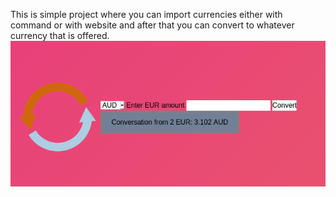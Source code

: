 This is simple project where you can import currencies either with command or with website and after that you can convert to whatever currency that is offered.
<br />
![alt text](https://github.com/JanisKaucis/laravel_learning/blob/master/Convert/public/Storage/Pictures/picture.png)
